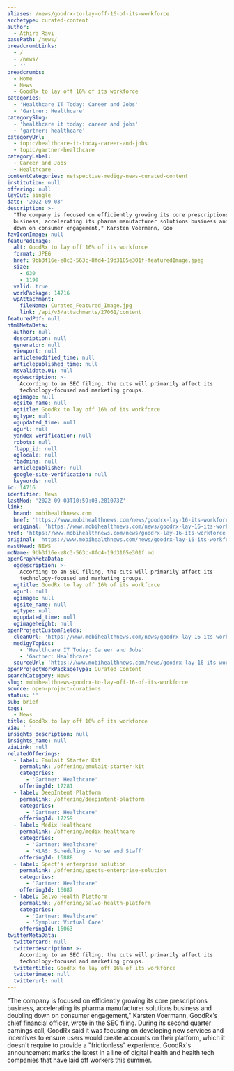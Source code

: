 ```yaml
---
aliases: /news/goodrx-to-lay-off-16-of-its-workforce
archetype: curated-content
author:
  - Athira Ravi
basePath: /news/
breadcrumbLinks:
  - /
  - /news/
  - ''
breadcrumbs:
  - Home
  - News
  - GoodRx to lay off 16% of its workforce
categories:
  - 'Healthcare IT Today: Career and Jobs'
  - 'Gartner: Healthcare'
categorySlug:
  - 'healthcare it today: career and jobs'
  - 'gartner: healthcare'
categoryUrl:
  - topic/healthcare-it-today-career-and-jobs
  - topic/gartner-healthcare
categoryLabel:
  - Career and Jobs
  - Healthcare
contentCategories: netspective-medigy-news-curated-content
institution: null
offering: null
layOut: single
date: '2022-09-03'
description: >-
  "The company is focused on efficiently growing its core prescriptions
  business, accelerating its pharma manufacturer solutions business and doubling
  down on consumer engagement," Karsten Voermann, Goo
favIconImage: null
featuredImage:
  alt: GoodRx to lay off 16% of its workforce
  format: JPEG
  href: 9bb3f16e-e8c3-563c-8fd4-19d3105e301f-featuredImage.jpeg
  size:
    - 630
    - 1199
  valid: true
  workPackage: 14716
  wpAttachment:
    fileName: Curated_Featured_Image.jpg
    link: /api/v3/attachments/27061/content
featuredPdf: null
htmlMetaData:
  author: null
  description: null
  generator: null
  viewport: null
  articlemodified_time: null
  articlepublished_time: null
  msvalidate.01: null
  ogdescription: >-
    According to an SEC filing, the cuts will primarily affect its
    technology-focused and marketing groups.
  ogimage: null
  ogsite_name: null
  ogtitle: GoodRx to lay off 16% of its workforce
  ogtype: null
  ogupdated_time: null
  ogurl: null
  yandex-verification: null
  robots: null
  fbapp_id: null
  oglocale: null
  fbadmins: null
  articlepublisher: null
  google-site-verification: null
  keywords: null
id: 14716
identifier: News
lastMod: '2022-09-03T10:59:03.281073Z'
link:
  brand: mobihealthnews.com
  href: 'https://www.mobihealthnews.com/news/goodrx-lay-16-its-workforce'
  original: 'https://www.mobihealthnews.com/news/goodrx-lay-16-its-workforce'
href: 'https://www.mobihealthnews.com/news/goodrx-lay-16-its-workforce'
original: 'https://www.mobihealthnews.com/news/goodrx-lay-16-its-workforce'
mastHead: NEWS
mdName: 9bb3f16e-e8c3-563c-8fd4-19d3105e301f.md
openGraphMetaData:
  ogdescription: >-
    According to an SEC filing, the cuts will primarily affect its
    technology-focused and marketing groups.
  ogtitle: GoodRx to lay off 16% of its workforce
  ogurl: null
  ogimage: null
  ogsite_name: null
  ogtype: null
  ogupdated_time: null
  ogimageheight: null
openProjectCustomFields:
  cleanUrl: 'https://www.mobihealthnews.com/news/goodrx-lay-16-its-workforce'
  medigyTopics:
    - 'Healthcare IT Today: Career and Jobs'
    - 'Gartner: Healthcare'
  sourceUrl: 'https://www.mobihealthnews.com/news/goodrx-lay-16-its-workforce'
openProjectWorkPackageType: Curated Content
searchCategory: News
slug: mobihealthnews-goodrx-to-lay-off-16-of-its-workforce
source: open-project-curations
status: ''
sub: brief
tags:
  - News
title: GoodRx to lay off 16% of its workforce
via: ' '
insights_description: null
insights_name: null
viaLink: null
relatedOfferings:
  - label: Emulait Starter Kit
    permalink: /offering/emulait-starter-kit
    categories:
      - 'Gartner: Healthcare'
    offeringId: 17281
  - label: DeepIntent Platform
    permalink: /offering/deepintent-platform
    categories:
      - 'Gartner: Healthcare'
    offeringId: 17259
  - label: Medix Healthcare
    permalink: /offering/medix-healthcare
    categories:
      - 'Gartner: Healthcare'
      - 'KLAS: Scheduling - Nurse and Staff'
    offeringId: 16888
  - label: Spect's enterprise solution
    permalink: /offering/spects-enterprise-solution
    categories:
      - 'Gartner: Healthcare'
    offeringId: 16087
  - label: Salvo Health Platform
    permalink: /offering/salvo-health-platform
    categories:
      - 'Gartner: Healthcare'
      - 'Symplur: Virtual Care'
    offeringId: 16063
twitterMetaData:
  twittercard: null
  twitterdescription: >-
    According to an SEC filing, the cuts will primarily affect its
    technology-focused and marketing groups.
  twittertitle: GoodRx to lay off 16% of its workforce
  twitterimage: null
  twitterurl: null
---
```

<p>"The company is focused on efficiently growing its core prescriptions business, accelerating its pharma manufacturer solutions business and doubling down on consumer engagement," Karsten Voermann, GoodRx's chief financial officer, wrote in the SEC filing.
During its second quarter earnings call, GoodRx said it was focusing on developing new services and incentives to ensure users would create accounts on their platform, which it doesn't require to provide a "frictionless" experience. GoodRx's announcement marks the latest in a line of digital health and health tech companies that have laid off workers this summer.</p>